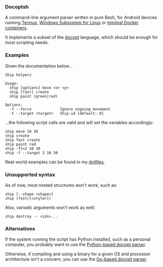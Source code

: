 ### Docoptsh

A command-line argument parser written in pure Bash, for Android devices running [Termux](https://termux.com/), [Windows Subsystem for Linux](https://docs.microsoft.com/en-us/windows/wsl/install-win10) or [minimal Docker containers](https://hub.docker.com/_/alpine/).

It implements a subset of the [docopt](http://docopt.org/) language, which should be enough for most scripting needs.

### Examples

Given the documentation below...
```
Ship helpers

Usage:
  ship [options] move <x> <y>
  ship [fast] create
  ship paint (green|red)

Options:
  -f --force             Ignore ongoing movement
  -t --target <target>   Ship-id [default: 0] 
```

...the following script calls are valid and will set the variables accordingly:
```
ship move 10 30
ship create
ship fast create
ship paint red
ship -ft=2 10 30
ship -f --target 2 10 30
```

Real-world examples can be found in my [dotfiles](https://github.com/denisidoro/dotfiles/blob/master/scripts/core/documentation.sh).

### Unsupported syntax

As of now, most nested structures won't work, such as:
```
ship [--shape <shape>]
ship (fast|[<style>])
```

Also, variadic arguments won't work as well:
```
ship destroy -- <ids>...
```

### Alternatives

If the system running the script has Python installed, such as a personal computer, you probably want to use the [Python-based docopt parser](https://github.com/docopt/docopt).

Otherwise, if compiling and using a binary for a given OS and processor architecture isn't a concern, you can use the [Go-based docopt parser](https://github.com/Sylvain303/docopts).